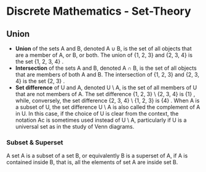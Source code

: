 # Discrete Mathematics - Set-Theory  
  
## Union  
* **Union** of the sets A and B, denoted A ∪ B, is the set of all objects that are a member of A, or B, or both. The union of {1, 2, 3} and {2, 3, 4} is the set {1, 2, 3, 4} .  
* **Intersection** of the sets A and B, denoted A ∩ B, is the set of all objects that are members of both A and B. The intersection of {1, 2, 3} and {2, 3, 4} is the set {2, 3} .  
* **Set difference** of U and A, denoted U \ A, is the set of all members of U that are not members of A. The set difference {1, 2, 3} \ {2, 3, 4} is {1} , while, conversely, the set difference {2, 3, 4} \ {1, 2, 3} is {4} . When A is a subset of U, the set difference U \ A is also called the complement of A in U. In this case, if the choice of U is clear from the context, the notation Ac is sometimes used instead of U \ A, particularly if U is a universal set as in the study of Venn diagrams.  
  
### Subset & Superset
A set A is a subset of a set B, or equivalently B is a superset of A, if A is contained inside B, that is, all the elements of set A are inside set B.  
 
